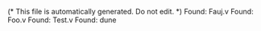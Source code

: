(* This file is automatically generated. Do not edit. *)
Found: Fauj.v
Found: Foo.v
Found: Test.v
Found: dune

